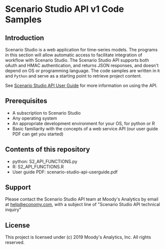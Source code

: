 # Scenario Studio API v1 Code Samples 

## Introduction
Scenario Studio is a web application for time-series models. The programs in this section will allow automatic access to facilitate integration of workflow with Scenario Studio. The Scenario Studio API supports both oAuth and HMAC authentication, and returns JSON responses, and doesn't depend on OS or programming language. The code samples are written in ```R``` and ```Python``` and serve as a starting point to retrieve project content.

See [Scenario Studio API User Guide](https://github.com/moodysanalytics/scenario-studio.api.codesamples/blob/master/scenario-studio-api-userguide.pdf) for more information on using the API.

## Prerequisites

- A subscription to Scenario Studio
- Any operating system
- An appropriate development environment for your OS, for python or R
- Basic familiarity with the concepts of a web service API (our user guide PDF can get you started)

## Contents of this repository

- python: S2_API_FUNCTIONS.py
- R: S2_API_FUNCTIONS.R
- User guide PDF: scenario-studio-api-userguide.pdf

## Support

Please contact the Scenario Studio API team at Moody's Analytics by email at [help@economy.com](mailto:help@economy.com), with a subject line of "Scenario Studio API technical inquiry"

## License

This project is licensed under (c) 2019 Moody's Analytics, Inc. All rights reserved.